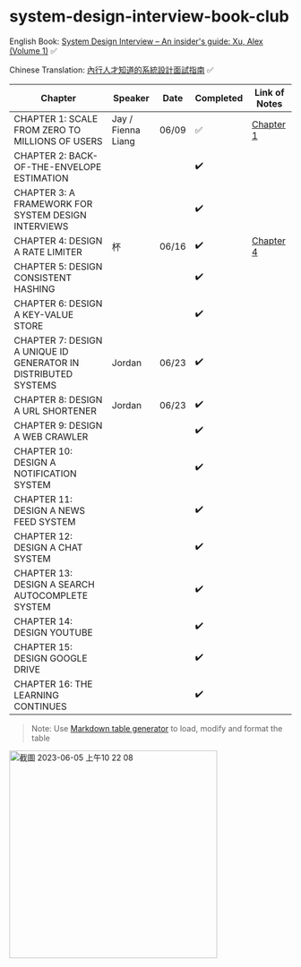 # system-design-interview-book-club

English Book: [System Design Interview – An insider's guide: Xu, Alex (Volume 1)](<https://github.com/G33kzD3n/Catalogue/blob/master/System%20Design%20Interview%20An%20Insider%E2%80%99s%20Guide%20by%20Alex%20Xu%20(z-lib.org).pdf>) :white_check_mark:

Chinese Translation: [內行人才知道的系統設計面試指南](https://www.books.com.tw/products/0010903454) :white_check_mark:

| Chapter                                                        | Speaker            | Date  | Completed          | Link of Notes                   |
| -------------------------------------------------------------- | ------------------ | ----- | ------------------ | ------------------------------- |
| CHAPTER 1: SCALE FROM ZERO TO MILLIONS OF USERS                | Jay / Fienna Liang | 06/09 | :white_check_mark: | [Chapter 1](notes/chapter_1.md) |
| CHAPTER 2: BACK-OF-THE-ENVELOPE ESTIMATION                     |                    |       | :heavy_check_mark: |                                 |
| CHAPTER 3: A FRAMEWORK FOR SYSTEM DESIGN INTERVIEWS            |                    |       | :heavy_check_mark: |                                 |
| CHAPTER 4: DESIGN A RATE LIMITER                               | 杯                 | 06/16 | :heavy_check_mark: | [Chapter 4](notes/chapter_4.md) |
| CHAPTER 5: DESIGN CONSISTENT HASHING                           |                    |       | :heavy_check_mark: |                                 |
| CHAPTER 6: DESIGN A KEY-VALUE STORE                            |                    |       | :heavy_check_mark: |                                 |
| CHAPTER 7: DESIGN A UNIQUE ID GENERATOR IN DISTRIBUTED SYSTEMS | Jordan             | 06/23 | :heavy_check_mark: |                                 |
| CHAPTER 8: DESIGN A URL SHORTENER                              | Jordan             | 06/23 | :heavy_check_mark: |                                 |
| CHAPTER 9: DESIGN A WEB CRAWLER                                |                    |       | :heavy_check_mark: |                                 |
| CHAPTER 10: DESIGN A NOTIFICATION SYSTEM                       |                    |       | :heavy_check_mark: |                                 |
| CHAPTER 11: DESIGN A NEWS FEED SYSTEM                          |                    |       | :heavy_check_mark: |                                 |
| CHAPTER 12: DESIGN A CHAT SYSTEM                               |                    |       | :heavy_check_mark: |                                 |
| CHAPTER 13: DESIGN A SEARCH AUTOCOMPLETE SYSTEM                |                    |       | :heavy_check_mark: |                                 |
| CHAPTER 14: DESIGN YOUTUBE                                     |                    |       | :heavy_check_mark: |                                 |
| CHAPTER 15: DESIGN GOOGLE DRIVE                                |                    |       | :heavy_check_mark: |                                 |
| CHAPTER 16: THE LEARNING CONTINUES                             |                    |       | :heavy_check_mark: |                                 |

> Note: Use [Markdown table generator](https://www.tablesgenerator.com/markdown_tables) to load, modify and format the table

<img width="371" alt="截圖 2023-06-05 上午10 22 08" src="https://github.com/warren30815/system-design-interview-book-club/assets/36834814/c634e1e9-f1e3-46af-95b6-1ae14bc3887a">
